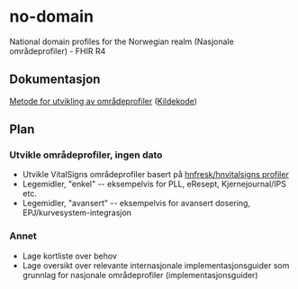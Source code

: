# no-domain

National domain profiles for the Norwegian realm (Nasjonale områdeprofiler) - FHIR R4

## Dokumentasjon

[Metode for utvikling av områdeprofiler](https://hl7norway.github.io/best-practice/docs/no-domain-metode/innledning.html) ([Kildekode](https://github.com/HL7Norway/best-practice/tree/master/docs/no-domain-metode))


## Plan

### Utvikle områdeprofiler, ingen dato

- Utvikle VitalSigns områdeprofiler basert på [hnfresk/hnvitalsigns profiler](https://github.com/hn-fresk/hnvitalsigns/tree/master)
- Legemidler, "enkel" -- eksempelvis for PLL, eResept, Kjernejournal/IPS etc. 
- Legemidler, "avansert" -- eksempelvis for avansert dosering, EPJ/kurvesystem-integrasjon

### Annet

- Lage kortliste over behov
- Lage oversikt over relevante internasjonale implementasjonsguider som grunnlag for nasjonale områdeprofiler (implementasjonsguider)
